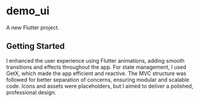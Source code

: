 # demo_ui

A new Flutter project.

## Getting Started

I enhanced the user experience using Flutter animations, adding smooth transitions and effects
throughout the app. For state management, I used GetX, which made the app efficient and reactive.
The MVC structure was followed for better separation of concerns, ensuring modular and scalable
code. Icons and assets were placeholders, but I aimed to deliver a polished, professional design.